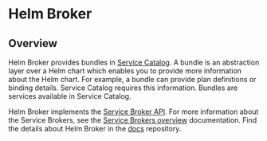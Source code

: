 # Helm Broker

## Overview

Helm Broker provides bundles in [Service Catalog](../service-catalog/README.md). A bundle is an abstraction layer over a Helm chart which enables you to provide more information about the Helm chart. For example, a bundle can provide plan definitions or binding details. Service Catalog requires this information. Bundles are services available in Service Catalog.

Helm Broker implements the [Service Broker API](https://github.com/openservicebrokerapi/servicebroker/blob/master/spec.md). For more information about the Service Brokers, see the [Service Brokers overview](../../docs/service-catalog/docs/13-01-service-brokers.md) documentation. Find the details about Helm Broker in the [docs](../../docs/helm-broker/docs) repository.

